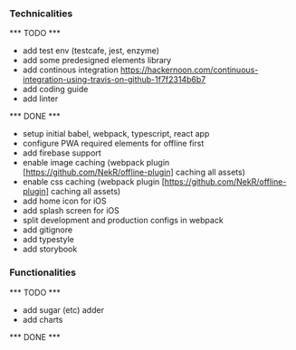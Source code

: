 ### Technicalities
*** TODO ***
- add test env (testcafe, jest, enzyme)
- add some predesigned elements library
- add continous integration
    https://hackernoon.com/continuous-integration-using-travis-on-github-1f7f2314b6b7
- add coding guide
- add linter

*** DONE ***
- setup initial babel, webpack, typescript, react app
- configure PWA required elements for offline first
- add firebase support
- enable image caching (webpack plugin [https://github.com/NekR/offline-plugin] caching all assets)
- enable css caching (webpack plugin [https://github.com/NekR/offline-plugin] caching all assets)
- add home icon for iOS
- add splash screen for iOS
- split development and production configs in webpack
- add gitignore
- add typestyle
- add storybook

### Functionalities
*** TODO ***
- add sugar (etc) adder
- add charts

*** DONE ***